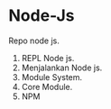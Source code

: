 # Node-Js
Repo node js.
1. REPL Node js.
2. Menjalankan Node js.
3. Module System.
4. Core Module.
5. NPM
